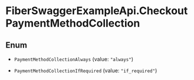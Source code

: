 # FiberSwaggerExampleApi.CheckoutPaymentMethodCollection

## Enum


* `PaymentMethodCollectionAlways` (value: `"always"`)

* `PaymentMethodCollectionIfRequired` (value: `"if_required"`)


